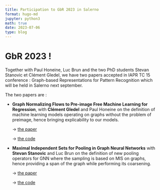 ```yaml
---
title: Participation to GbR 2023 in Salerno
format: hugo-md
jupyter: python3
math: true
date: 2023-07-06
type: blog
---
```


# GbR 2023 ! 

Together with Paul Honeine, Luc Brun and the two PhD students Stevan Stanovic et
Clément Gledel, we have two papers accepted in IAPR TC 15 conference :
Graph-based Representations for Pattern Recognition which will be held in
Salerno next september.

The two papers are : 
 - **Graph Normalizing Flows to Pre-image Free Machine Learning for Regression**,
   with **Clément Gledel** and Paul Honeine on the definition of machine learning
   models operating on graphs without the problem of preimage, hence bringing
   explicability to our models.

	  &rarr; [the paper](https://link.springer.com/chapter/10.1007/978-3-031-42795-4_9)


	&rarr; [the code](https://github.com/clement-g28/nf-kernel)
	 
 - **Maximal Independent Sets for Pooling in Graph Neural Networks** with **Stevan
   Stanovic** and Luc Brun on the definition of new pooling operators for GNN
   where the sampling is based on MIS on graphs, hence providing a span of the
   graph while performing its coarsening.

   &rarr; [the paper](https://arxiv.org/abs/2307.13011)


	&rarr; [the code](https://scm.univ-tours.fr/projetspublics/lifat/codegnn)
	
